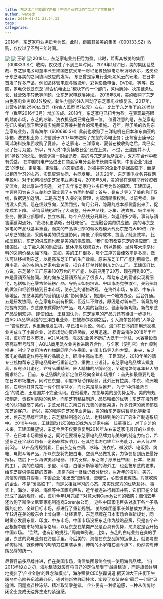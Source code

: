```yaml
---
title: 东芝工厂产能翻了两番！中资企业的猛药“盘活”了古董日企
author: wetech
date: 2019-01-21 22:54:35
tags: 
categories: 
---
```

2018年，东芝家电业务扭亏为盈。此时，距离其被美的集团（000333.SZ）收购，仅仅过了不到三年时间。
<!-- more -->
<img align="center" border="0" src="https://imgcdn.yicai.com/uppics/images/2019/01/a667ab110f6930ac3f24e612ef0053b1.jpg" />
<img align="center" border="0" src="https://imgcdn.yicai.com/uppics/images/2019/01/f72e154e304c65f606eaf0a321dd0024.jpg" />
王珍
<img align="center" border="0" src="https://imgcdn.yicai.com/uppics/images/2019/01/893c2587d0bdbd3e7e29623f96ccfda4.jpg" />
2018年，东芝家电业务扭亏为盈。此时，距离其被美的集团（000333.SZ）收购，仅仅过了不到三年时间。
2019年1月21日，美的集团副总裁、东芝家电公司董事长王建国在接受第一财经记者独家电话采访时表示，这受益于东芝与美的之间协同效应的发挥。
东芝曾是家电行业叱咤风云的元老，在日本首发了许多产品，例如晶体管电视与微波炉、彩色影像电话、DVD机，等等。然而，家电仅仅是东芝“综合机电企业”板块下的一个部门，架构臃肿、决策链条过长、经营效率较低等问题，让东芝家电跌落神坛。
2016年3月，美的收购了东芝白色家电业务80.1%股权。新生力量的注入带动了东芝家电业绩复苏。2017年，其营收达到2500亿日元（约合人民币157亿元）左右，比处于东芝旗下的2015财年（截至2016年3月）增加五成。2018年，东芝家电已扭亏为盈。在表现最亮眼的越南市场，东芝的冰箱、洗衣机品类已排在第一位。
值得注意的是，东芝家电在归入美的旗下后没有实施裁员等兼并整合的常用措施。
近年，除了美的收购东芝家电业务，青岛海尔（600690.SH）此前也收购了三洋电机在日本和东南亚的冰箱、洗衣机业务；海信则于2017年末收购了东芝的彩电业务；还有富士康母公司鸿海科技集团收购了夏普。
东芝家电、三洋家电、夏普在被收购之后，均已实现了扭亏为盈。所以，有人说“中资拯救日企”还在上演。
不过，王建国并不认同“拯救”的说法。他告诉第一财经记者，美的与东芝是优势互补，双方在合作中都有受益。
在中国机电产品进出口商会家电分会秘书长周南看来，中国企业“走出去”的步伐，更精准、更理性、心态更成熟，对被并购的企业不是居高临下，而是以相互学习的心态，实现资源协同、共同发展。
过去20年，东芝家电业务只有两年盈利。对于如何推动东芝家电业务扭亏，2018年5月，美的曾在深圳举行投资者交流会，就此事进行沟通。
对于去年东芝家电业务扭亏为盈的原因，王建国说，主要是因为东芝与美的之间实现了五方面的协同：首先，是东芝导入了美的的IT系统，数据更加透明。
二是东芝引入美的的管理，内部清晰责权利。以前亏损、赚钱没人负责。现在绩效导向，奖优罚劣，每月公开，隐藏的成本都暴露出来了，促使成本下降。
营销系统也进行了大调整，分开产品线，冰箱、洗衣机、吸尘器等业务，像事业部那样，独立核算。每个产品线分开算账，如返利多少等，事前与销售渠道沟通好。“责权利更清晰，分灶吃饭”。
三是融合美的供应链。美的与东芝家电的产品线基本重叠，而美的产品事业部的营收规模大约比东芝的大50倍，所以东芝的制造、采购与美的供应链协同，降低了采购成本、提高了制造效率。
比如压缩机，东芝的供应商也都是美的的供应商。“我们没有改变东芝的供应商”，王建国说。
由于融入美的供应链，整体采购规模变大，所以钢板、塑料等大宗原材料的采购价格大幅下降。
又如，美的工厂很多，哪个工序的最佳效率是多高，做法可以移植到东芝，以提高东芝工厂的生产效率。原来东芝工厂产能利用率低、费用率高，美的收购东芝家电业务后，把许多订单转移到东芝的工厂。
王建国打比方说，东芝某个工厂原来100万台的年产能，以前只用了20万，现在用到80万。
四是营销系统协同。美的向东芝营销系统派了很多人，帮助东芝的营销实现精细化，包括如何在零售终端摆产品、导购员如何培训。中国市场竞争激烈，美的把好的做法和经验移植到日本市场，使东芝的销售改观。
在海外市场，东盟、中东非等地区，东芝与美的的营销团队也“协同作战”，搬到同一个地方办公，后台打通。
五是研发协同。东芝家电以前有积累，但近年不赚钱，原因是对新东西、新趋势的把握有欠缺。东芝原来做得好的产品，导入美的智能化、健康等新功能，新的东芝产品受到欢迎。
即使如此，王建国认为，东芝家电的产品力还有待进一步提升。
由AQUA品牌承接的三洋白电业务，在被海尔收购之后，引入海尔独特的“人单合一”管理模式，也重新焕发生机，早已扭亏为盈。例如，海尔在日本的商用洗衣机业务成立了小微企业，对市场动向反应灵敏，发展迅速。
据青岛海尔2018年半年报，海尔在日本市场，AQUA冰箱、洗衣机业务不断扩大洗干一体机、大容量设备等高端型号阵容；AQUA商用洗衣业务推进跨界合作，与全家（便利店）合作顺利推进；制定了商用洗衣的物联网平台在泰国、韩国市场导入的方案。
未来，东芝家电的品牌定位将在美的品牌之上，瞄准中高端市场。
王建国说，2018年美的请专业机构帮东芝家电品牌进行重新定位、重做工业设计。东芝家电的品牌认知度高，但有点儿老化，它有品质精细、匠人精神的品牌沉淀，关键是如何与年轻人的需求结合。
目前，东芝品牌的全新定位已经向全球市场推广：首先和最重要的是在日本市场推开，同时在东盟、印度市场动作频频，此外还有拉美、中东、欧洲地区。在欧洲打算先在一两个国家试水，而北美是最后推开。
对于“中资拯救日企”的说法，王建国并不完全认同。在他看来，东芝与美的是优势互补。美的有规模制造、责权利清晰的优势，而东芝有精益制造、品质精细的优势；东芝在海外市场的认知度高于美的，东芝尤其在东南亚有完善的销售渠道，许多资深的商家都是东芝的客户。
所以，美的收购东芝家电业务后，美的给东芝提供智能化等新技术，使东芝品牌年轻化；东芝精益制造的方法，也移植到美的工厂的生产制造系统中。
2018年年底，王建国取代石渡敏郎成为东芝家电新一任董事长。对于东芝的未来，王建国展望说，东芝今后不仅要恢复到2010年左右东芝家电最好的业绩水平、在日本市场重振东芝，同时还要将东芝家电的品牌力与美的的制造力结合，希望东芝在全球市场有一定的品牌影响力，在其他市场也建立业务能力，进入前3至前5名。
从产品线规划看，目前东芝有空调、冰箱、洗衣机、微波炉、电饭煲、烤箱、电熨斗等产品，所以东芝将先把白电、空调产品做扎实，力争恢复到历史最好指标，然后下一步再做美容电器。
作为支撑，东芝除了原来在中国、日本、泰国的工厂，美的在越南、东盟、印度、白俄罗斯等地的海外工厂也会按东芝的要求，给东芝提供供应链的支持。
周南向第一财经记者分析说，从近年的海尔、美的、海信的跨国并购看，中国企业“走出去”更精准、更理性，心态也更成熟。对被收购的企业，不是“居高临下”，而是以相互学习的心态，来实现双方的优势互补。
事实上，海尔、美的、海信等中国家电巨头，近年接连进行跨国并购，它们已在全球形成了品牌矩阵。如，海尔今年1月完成了对意大利Candy公司的收购；海信去年还收购了斯洛文尼亚家电制造商Gorenje公司。
这些中国家电巨头对旗下各个子品牌的定位、全球目标市场，都进行了重新规划。
美的集团董事长兼总裁方洪波去年12月在美的股东会上曾向第一财经表示，东芝品牌在日本市场会重新规划，同时重点发展东盟、印度、中东市场。中国市场没把东芝作为战略品牌，只是各个产品根据中国市场的竞争格局，以及东芝在某类产品是否具有优势，来决定是否开拓中国市场。
“当然，也有新的挑战。”周南举例说，比如，东芝的白电业务在美的手里，东芝的彩电业务在海信手里，今后美的、海信在东芝品牌的运作上，就要考虑如何协同。就像博朗的剃须刀在宝洁手里，博朗的小家电在德龙旗下，仍然实现博朗品牌的统一。
 
 
尽管目前多品牌并进，但在美国市场，海信集团最终会统一使用海信品牌。
“自2013年设立之初，海尔租赁就没有将自己的定位局限于‘融资租赁’，而是旗帜鲜明地提出了‘产业金融’的理念和模式”，海尔租赁CEO张磊说道
据天津大王庄街卫生服务中心院长邱鸿春介绍，通过创新物联网技术，实现了疫苗安全“最后一公里”可追溯、问题疫苗秒冻结、精准取苗零差错。
企业要有一种紧迫感，一种从传统封闭企业变成无边界生态的紧迫感。
